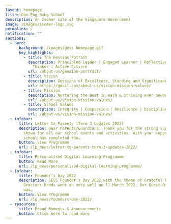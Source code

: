 ```yaml
---
layout: homepage
title: Gan Eng Seng School
description: An Isomer site of the Singapore Government
image: /images/isomer-logo.svg
permalink: /
notification: ""
sections:
  - hero:
      background: /images/gess homepage.gif
      key_highlights:
        - title: The Gessian Potrait
          description: Principled Leader | Engaged Learner | Reflective & Innovative
            Thinker | Active Citizen
          url: /about-us/gessian-portrait/
        - title: Vision
          description: Gessians of Excellence, Standing and Significance
          url: https://gmail.com/about-us/vision-mission-values/
        - title: Mission
          description: Nurturing the best in each & Striving ever onward
          url: /about-us/vision-mission-values/
        - title: School Values
          description: Integrity | Compassion | Resilience | Discipline | Respect
          url: /about-us/vision-mission-values/
  - infobar:
      title: Letter to Parents (Term 3 Updates 2022)
      description: Dear Parents/Guardians, Thank you for the strong support you have
        shown for all our school events and activities. With your support,
        school has completed the…
      button: View Programme
      url: /lp_news/letter-to-parents-term-3-updates-2022/
  - infobar:
      title: Personalised Digital Learning Programme
      button: Read More
      url: /lp_news/personalised-digital-learning-programme/
  - infobar:
      title: Founder’s Day 2022
      description: GESS Founder’s Day 2022 with the theme of Grateful hearts and
        Gracious hands went on very well on 11 March 2022. Our Guest-Of-Honour
        was…
      button: View Programme
      url: /lp_news/founders-day-2022/
  - resources:
      title: Proud Moments & Announcements
      button: Click here to read more
---
```


